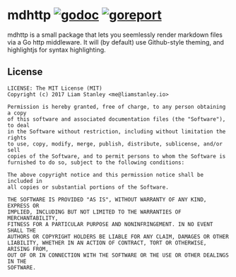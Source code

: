 # mdhttp [![godoc](https://godoc.org/github.com/lrstanley/mdhttp?status.png)](https://godoc.org/github.com/lrstanley/mdhttp) [![goreport](https://goreportcard.com/badge/github.com/lrstanley/mdhttp)](https://goreportcard.com/report/github.com/lrstanley/mdhttp)

mdhttp is a small package that lets you seemlessly render markdown files via
a Go http middleware. It will (by default) use Github-style theming, and
highlightjs for syntax highlighting.

## License

    LICENSE: The MIT License (MIT)
    Copyright (c) 2017 Liam Stanley <me@liamstanley.io>

    Permission is hereby granted, free of charge, to any person obtaining a copy
    of this software and associated documentation files (the "Software"), to deal
    in the Software without restriction, including without limitation the rights
    to use, copy, modify, merge, publish, distribute, sublicense, and/or sell
    copies of the Software, and to permit persons to whom the Software is
    furnished to do so, subject to the following conditions:

    The above copyright notice and this permission notice shall be included in
    all copies or substantial portions of the Software.

    THE SOFTWARE IS PROVIDED "AS IS", WITHOUT WARRANTY OF ANY KIND, EXPRESS OR
    IMPLIED, INCLUDING BUT NOT LIMITED TO THE WARRANTIES OF MERCHANTABILITY,
    FITNESS FOR A PARTICULAR PURPOSE AND NONINFRINGEMENT. IN NO EVENT SHALL THE
    AUTHORS OR COPYRIGHT HOLDERS BE LIABLE FOR ANY CLAIM, DAMAGES OR OTHER
    LIABILITY, WHETHER IN AN ACTION OF CONTRACT, TORT OR OTHERWISE, ARISING FROM,
    OUT OF OR IN CONNECTION WITH THE SOFTWARE OR THE USE OR OTHER DEALINGS IN THE
    SOFTWARE.
